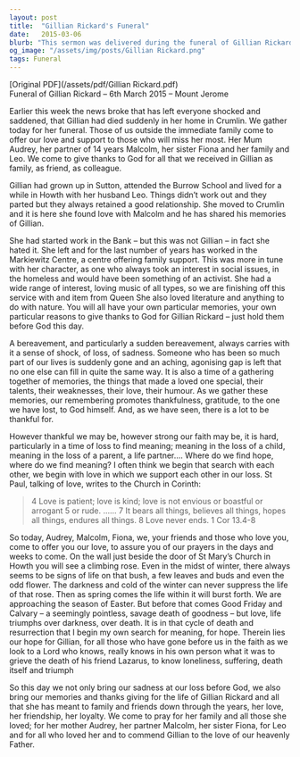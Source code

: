 ```yaml
---
layout: post
title:  "Gillian Rickard's Funeral"
date:   2015-03-06
blurb: "This sermon was delivered during the funeral of Gillian Rickard on 6th March 2015. It reflects on Gillian's life, her interests, and her work, acknowledging her contributions to social issues and her love for nature and literature. The sermon also addresses the shock and sadness of sudden bereavement, offering words of hope and comfort."
og_image: "/assets/img/posts/Gillian Rickard.png"
tags: Funeral
---
```

[Original PDF](/assets/pdf/Gillian Rickard.pdf)    
Funeral of Gillian Rickard – 6th March 2015 – Mount Jerome

Earlier this week the news broke that has left everyone shocked and saddened, that Gillian had died suddenly in her home in Crumlin. We gather today for her funeral. Those of us outside the immediate family come to offer our love and support to those who will miss her most. Her Mum Audrey, her partner of 14 years Malcolm, her sister Fiona and her family and Leo. We come to give thanks to God for all that we received in Gillian as family, as friend, as colleague.

Gillian had grown up in Sutton, attended the Burrow School and lived for a while in Howth with her husband Leo. Things didn’t work out and they parted but they always retained a good relationship. She moved to Crumlin and it is here she found love with Malcolm and he has shared his memories of Gillian.

She had started work in the Bank – but this was not Gillian – in fact she hated it. She left and for the last number of years has worked in the Markiewitz Centre, a centre offering family support. This was more in tune with her character, as one who always took an interest in social issues, in the homeless and would have been something of an activist. She had a wide range of interest, loving music of all types, so we are finishing off this service with and item from Queen She also loved literature and anything to do with nature. You will all have your own particular memories, your own particular reasons to give thanks to God for Gillian Rickard – just hold them before God this day.

A bereavement, and particularly a sudden bereavement, always carries with it a sense of shock, of loss, of sadness. Someone who has been so much part of our lives is suddenly gone and an aching, agonising gap is left that no one else can fill in quite the same way. It is also a time of a gathering together of memories, the things that made a loved one special, their talents, their weaknesses, their love, their humour. As we gather these memories, our remembering promotes thankfulness, gratitude, to the one we have lost, to God himself. And, as we have seen, there is a lot to be thankful for.

However thankful we may be, however strong our faith may be, it is hard, particularly in a time of loss to find meaning; meaning in the loss of a child, meaning in the loss of a parent, a life partner…. Where do we find hope, where do we find meaning? I often think we begin that search with each other, we begin with love in which we support each other in our loss. St Paul, talking of love, writes to the Church in Corinth:

> 4 Love is patient; love is kind; love is not envious or boastful or arrogant 5 or rude. …… 7 It bears all things, believes all things, hopes all things, endures all things. 8 Love never ends.
> 1 Cor 13.4-8

So today, Audrey, Malcolm, Fiona, we, your friends and those who love you, come to offer you our love, to assure you of our prayers in the days and weeks to come. On the wall just beside the door of St Mary’s Church in Howth you will see a climbing rose. Even in the midst of winter, there always seems to be signs of life on that bush, a few leaves and buds and even the odd flower. The darkness and cold of the winter can never suppress the life of that rose. Then as spring comes the life within it will burst forth. We are approaching the season of Easter. But before that comes Good Friday and Calvary – a seemingly pointless, savage death of goodness – but love, life triumphs over darkness, over death. It is in that cycle of death and resurrection that I begin my own search for meaning, for hope. Therein lies our hope for Gillian, for all those who have gone before us in the faith as we look to a Lord who knows, really knows in his own person what it was to grieve the death of his friend Lazarus, to know loneliness, suffering, death itself and triumph

So this day we not only bring our sadness at our loss before God, we also bring our memories and thanks giving for the life of Gillian Rickard and all that she has meant to family and friends down through the years, her love, her friendship, her loyalty. We come to pray for her family and all those she loved; for her mother Audrey, her partner Malcolm, her sister Fiona, for Leo and for all who loved her and to commend Gillian to the love of our heavenly Father.
